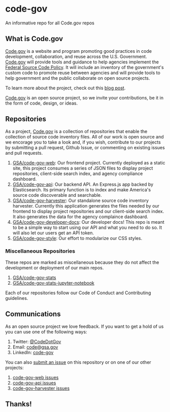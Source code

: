 # code-gov

An informative repo for all Code.gov repos

## What is Code.gov

[Code.gov](https://code.gov) is a website and program promoting good practices in code development, collaboration, and reuse across the U.S. Government. [Code.gov](https://code.gov) will provide tools and guidance to help agencies implement the [Federal Source Code Policy](https://code.gov/#/policy-guide/policy/introduction). It will include an inventory of the government's custom code to promote reuse between agencies and will provide tools to help government and the public collaborate on open source projects.

To learn more about the project, check out this [blog post](https://www.whitehouse.gov/blog/2016/08/08/peoples-code).

[Code.gov](https://code.gov) is an open source project, so we invite your contributions, be it in the form of code, design, or ideas.

## Repositories

As a project, [Code.gov](https://code.gov) is a collection of repositories that enable the collection of source code inventory files. All of our work is open source and we encorage you to take a look and, if you wish, contribute to our projects by submitting a pull request, Github Issue, or commenting on existing issues and pull requests.

1. [GSA/code-gov-web](https://github.com/GSA/code-gov-web): Our frontend project. Currently deployed as a static site, this project consumes a series of JSON files to display project repositories, client-side search index, and agency compliance dashboard.
2. [GSA/code-gov-api](https://github.com/GSA/code-gov-api): Our backend API. An Express.js app backed by Elasticsearch. Its primary function is to index and make America's source code discoverable and searchable.
3. [GSA/code-gov-harvester](https://github.com/GSA/code-gov-harvester): Our standalone source code inventory harvester. Currently this application generates the files needed by our frontend to display project repositories and our client-side search index. It also generates the data for the agency complaince dashboard.
4. [GSA/code-gov-developer-docs](https://github.com/GSA/code-gov-developer-docs): Our developer docs! This repo is meant to be a simple way to start using our API and what you need to do so. It will also let our users get an API token.
5. [GSA/code-gov-style](https://github.com/GSA/code-gov-style): Our effort to modularize our CSS styles.

### Miscellaneous Repositories

These repos are marked as miscellaneous because they do not affect the development or deployment of our main repos.

1. [GSA/code-gov-stats](https://github.com/GSA/code-gov-stats)
2. [GSA/code-gov-stats-jupyter-notebook](https://github.com/GSA/code-gov-stats-jupyter-notebook)

Each of our repositories follow our Code of Conduct and Contributing guidelines.

## Communications

As an open source project we love feedback. If you want to get a hold of us you can use one of the following ways:

1. Twitter: [@CodeDotGov](https://twitter.com/CodeDotGov)
2. Email: [code@gsa.gov](mailto://code@gsa.gov)
3. LinkedIn: [code-gov](https://www.linkedin.com/company/code-gov/)

You can also [submit an issue](https://github.com/GSA/code-gov/issues/new) on this repository or on one of our other projects:

1. [code-gov-web issues](https://github.com/GSA/code-gov-web/issues)
2. [code-gov-api issues](https://github.com/GSA/code-gov-api/issues)
3. [code-gov-harvester issues](https://github.com/GSA/code-gov-harvester/issues)

## Thanks!

